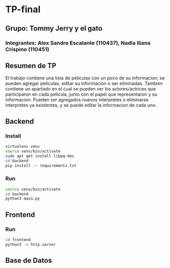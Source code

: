 # TP-final


## Grupo: Tommy Jerry y el gato

### Integrantes: Alex Sandro Escalante (110437), Nadia Iliana Crispino (110451)


## Resumen de TP

El trabajo contiene una lista de peliculas con un poco de su informacion; se pueden agregar peliculas, editar su informacion o ser eliminadas.
Tambien contiene un apartado en el cual se pueden ver los actores/actrices que participaron en cada pelicula, junto con el papel que representaron y su informacion. 
Pueden ser agregados nuevos interpretes o eliminarse interpretes ya existentes,  y se puede editar la informacion de cada uno. 


## Backend

### Install

```bash
virtualenv venv
source venv/bin/activate
sudo apt get install libpq-dev
cd backend
pip install -r requirements.txt
```

### Run

```bash
source venv/bin/activate
cd backend
python3 main.py
```


## Frontend

### Run

```bash
cd frontend
python3 -m http.server
```


## Base de Datos
